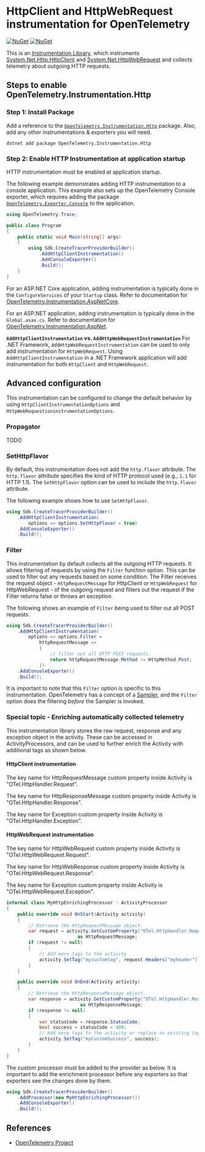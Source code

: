 # HttpClient and HttpWebRequest instrumentation for OpenTelemetry

[![NuGet](https://img.shields.io/nuget/v/OpenTelemetry.Instrumentation.Http.svg)](https://www.nuget.org/packages/OpenTelemetry.Instrumentation.Http)
[![NuGet](https://img.shields.io/nuget/dt/OpenTelemetry.Instrumentation.Http.svg)](https://www.nuget.org/packages/OpenTelemetry.Instrumentation.Http)

This is an
[Instrumentation Library](https://github.com/open-telemetry/opentelemetry-specification/blob/master/specification/glossary.md#instrumentation-library),
which instruments
[System.Net.Http.HttpClient](https://docs.microsoft.com/dotnet/api/system.net.http.httpclient)
and
[System.Net.HttpWebRequest](https://docs.microsoft.com/dotnet/api/system.net.httpwebrequest)
and collects telemetry about outgoing HTTP requests.

## Steps to enable OpenTelemetry.Instrumentation.Http

### Step 1: Install Package

Add a reference to the [`OpenTelemetry.Instrumentation.Http`](https://www.nuget.org/packages/OpenTelemetry.Instrumentation.Http)
package. Also, add any other instrumentations & exporters you will need.

```shell
dotnet add package OpenTelemetry.Instrumentation.Http
```

### Step 2: Enable HTTP Instrumentation at application startup

HTTP instrumentation must be enabled at application startup.

The following example demonstrates adding HTTP instrumentation to a
console application. This example also sets up the OpenTelemetry Console
exporter, which requires adding the package
[`OpenTelemetry.Exporter.Console`](../OpenTelemetry.Exporter.Console/README.md)
to the application.

```csharp
using OpenTelemetry.Trace;

public class Program
{
    public static void Main(string[] args)
    {
        using Sdk.CreateTracerProviderBuilder()
            .AddHttpClientInstrumentation()
            .AddConsoleExporter()
            .Build();
    }
}
```

For an ASP.NET Core application, adding instrumentation is typically done in
the `ConfigureServices` of your `Startup` class. Refer to documentation for
[OpenTelemetry.Instrumentation.AspNetCore](../OpenTelemetry.Instrumentation.AspNetCore/README.md).

For an ASP.NET application, adding instrumentation is typically done in the
`Global.asax.cs`. Refer to documentation for [OpenTelemetry.Instrumentation.AspNet](../OpenTelemetry.Instrumentation.AspNet/README.md).

**`AddHttpClientInstrumentation` vs. `AddHttpWebRequestInstrumentation`**
For .NET Framework, `AddHttpWebRequestInstrumentation` can be used to only add
instrumentation for `HttpWebRequest`. Using `AddHttpClientInstrumentation` in a
.NET Framework application will add instrumentation for both `HttpClient` and
`HttpWebRequest`.

## Advanced configuration

This instrumentation can be configured to change the default behavior by using
`HttpClientInstrumentationOptions` and
`HttpWebRequestioninstrumentationOptions`.

### Propagator

TODO

### SetHttpFlavor

By default, this instrumentation does not add the `http.flavor` attribute. The
`http.flavor` attribute specifies the kind of HTTP protocol used
(e.g., `1.1` for HTTP 1.1). The `SetHttpFlavor` option can be used to include
the `http.flavor` attribute.

The following example shows how to use `SetHttpFlavor`.

```csharp
using Sdk.CreateTracerProviderBuilder()
    .AddHttpClientInstrumentation(
        options => options.SetHttpFlavor = true)
    .AddConsoleExporter()
    .Build();
```

### Filter

This instrumentation by default collects all the outgoing HTTP requests. It
allows filtering of requests by using the `Filter` function option.
This can be used to filter out any requests based on some condition. The Filter
receives the request object - `HttpRequestMessage` for HttpClient or
`HttpWebRequest` for HttpWebRequest - of the outgoing request and filters out
the request if the Filter returns false or throws an exception.

The following shows an example of `Filter` being used to filter out all POST
requests.

```csharp
using Sdk.CreateTracerProviderBuilder()
    .AddHttpClientInstrumentation(
        options => options.Filter =
            httpRequestMessage =>
            {
                // filter out all HTTP POST requests.
                return httpRequestMessage.Method != HttpMethod.Post;
            })
    .AddConsoleExporter()
    .Build();
```

It is important to note that this `Filter` option is specific to this
instrumentation. OpenTelemetry has a concept of a
[Sampler](https://github.com/open-telemetry/opentelemetry-specification/blob/master/specification/trace/sdk.md#sampling),
and the `Filter` option does the filtering *before* the Sampler is invoked.

### Special topic - Enriching automatically collected telemetry

This instrumentation library stores the raw request, response and any exception
object in the activity. These can be accessed in ActivityProcessors, and can be
used to further enrich the Activity with additional tags as shown below.

#### HttpClient instrumentation

The key name for HttpRequestMessage custom property inside Activity is
"OTel.HttpHandler.Request".

The key name for HttpResponseMessage custom property inside Activity is
"OTel.HttpHandler.Response".

The key name for Exception custom property inside Activity is
"OTel.HttpHandler.Exception".

#### HttpWebRequest instrumentation

The key name for HttpWebRequest custom property inside Activity is
"OTel.HttpWebRequest.Request".

The key name for HttpWebResponse custom property inside Activity is
"OTel.HttpWebRequest.Response".

The key name for Exception custom property inside Activity is
"OTel.HttpWebRequest.Exception".

```csharp
internal class MyHttpEnrichingProcessor : ActivityProcessor
{
    public override void OnStart(Activity activity)
    {
        // Retrieve the HttpRequestMessage object.
        var request = activity.GetCustomProperty("OTel.HttpHandler.Request")
                          as HttpRequestMessage;
        if (request != null)
        {
            // Add more tags to the activity
            activity.SetTag("mycustomtag", request.Headers["myheader"]);
        }
    }

    public override void OnEnd(Activity activity)
    {
        // Retrieve the HttpResponseMessage object.
        var response = activity.GetCustomProperty("OTel.HttpHandler.Response")
                           as HttpResponseMessage;
        if (response != null)
        {
            var statusCode = response.StatusCode;
            bool success = statusCode < 400;
            // Add more tags to the activity or replace an existing tag.
            activity.SetTag("myCustomSuccess", success);
        }
    }
}
```

The custom processor must be added to the provider as below. It is important to
add the enrichment processor before any exporters so that exporters see the
changes done by them.

```csharp
using Sdk.CreateTracerProviderBuilder()
    .AddProcessor(new MyHttpEnrichingProcessor())
    .AddConsoleExporter()
    .Build();
```

## References

* [OpenTelemetry Project](https://opentelemetry.io/)
